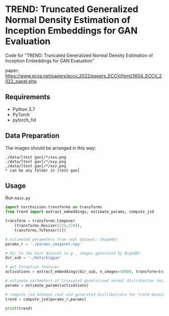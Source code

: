 # TREND: Truncated Generalized Normal Density Estimation of Inception Embeddings for GAN Evaluation
Code for "TREND: Truncated Generalized Normal Density Estimation of Inception Embeddings for GAN Evaluation"

paper: https://www.ecva.net/papers/eccv_2022/papers_ECCV/html/3604_ECCV_2022_paper.php

## Requirements
- Python 3.7
- PyTorch
- pytorch_fid
<!-- 
pip install foobar
``` -->

## Data Preparation
The images should be arranged in this way:

    ./data/[test gan]/*/xxx.png
    ./data/[test gan]/*/xxy.png
    ./data/[test gan]/*/xxz.png
    * can be any folder in [test gan]

## Usage
Run `main.py`
```python
import torchvision.transforms as transforms
from trend import extract_embeddings, estimate_params, compute_jsd

transform = transforms.Compose(
    [transforms.Resize((224,224)),
    transforms.ToTensor()])

# estimated parameters from real dataset: ImageNet
params_r = './params_imagenet.npy'

# dir to the test dataset (e.g., images generated by BigGAN)
dir_sub = './data/biggan'

# get Inception features
activations = extract_embeddings(dir_sub, n_images=50000, transform=transform)

# estimate parameters of truncated generalized normal distribution (mu, sigma, beta)
params = estimate_params(activations)

# compute jsd between real and generated distributions for trend measure
trend = compute_jsd(params_r,params)

print(trend)
```
